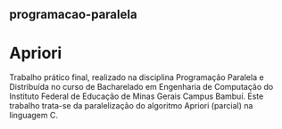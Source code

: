 ## programacao-paralela

# Apriori

Trabalho prático final, realizado na disciplina Programação Paralela e Distribuída no curso de 
Bacharelado em Engenharia de Computação do Instituto Federal de Educação de Minas Gerais 
Campus Bambuí. Este trabalho trata-se da paralelização do algoritmo Apriori (parcial) na linguagem C.
